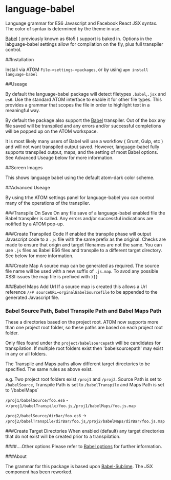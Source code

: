 # language-babel

Language grammar for ES6 Javascript and Facebook React JSX syntax. The color of syntax is determined by the theme in use.

[Babel](http://babeljs.io/) ( previously known as 6to5 ) support is baked in. Options in the
labguage-babel settings allow for compilation on the fly, plus full transpiler control.

##Installation

Install via ATOM `File->settings->packages`, or by using `apm install language-babel`

##Useage

By default the language-babel package will detect filetypes `.babel`,`.jsx` and `es6`. Use the standard ATOM interface to enable it for other file types. This provides a grammar that scopes the file in order to highlight text in a meaningful way.

By default the package also support the [Babel](http://babeljs.io/) transpiler. Out of the box any file saved will be transpiled and any errors and/or successful completions will be popped up on the ATOM workspace.

It is most likely many users of Babel will use a workflow ( Grunt, Gulp, etc ) and will not want transpiled output saved. However, language-babel fully supports transpiled output, maps, and the setting of most Babel options. See Advanced Useage below for more information.

##Screen Images

This shows language babel using the default atom-dark color scheme.

##Advanced Useage

By using trhe ATOM settings panel for language-babel you can control many of the operations of the transpiler.


###Transpile On Save
  On any file save of a language-babel enabled file the Babel transpiler  is called. Any errors and/or successful indications are notified by a ATOM pop-up.

###Create Transpiled Code
  If enabled the transpile phase will output Javascript code to a `.js` file with the same prefix as the original. Checks are made to ensure that origin and target filenames are not the same. You can use `.js` files as Babel ES6 files and transpile to a different target directory. See below for more information.

###Create Map
  A source map can be generated as required. The source file name will be used with a new suffix of `.js.map`. To avod any possible XSSI issues the map file is prefixed with `)]}`

###Babel Maps Add Url
  If a source map is created this allows a Url reference `//# sourceURL=orginalBabelSourcefile` to be appended to the generated Javascript file.  

### Babel Source Path, Babel Transpile Path and Babel Maps Path
  These a directories based on the project root. ATOM now supports more than one project root folder, so these paths are based on each project root folder.

  Only files found under the `project/babelsourcepath` will be candidates for transpilation. If multiple root folders exist then 'babelsourcepath' may exist in any or all folders.

  The Transpile and Maps paths allow different target directories to be specified. The same rules as above exist.

  e.g. Two project root folders exist `/proj1` and `/proj2`. Source Path is set to `/babelSource`, Transpile Path is set to `/babelTranspile`  and Maps Path is set to '/babelMaps`

  `/proj1/babelSource/foo.es6` ->`/proj1/babelTranspile/foo.js`,`/proj1/babelMaps/foo.js.map`

  `/proj2/babelSource/dirBar/foo.es6` -> `/proj2/babelTranspile/dirBar/foo.js`,`/proj2/babelMaps/dirBar/foo.js.map`

###Create Target Directories
  When enabled (default) any target directories that do not exist will be created prior to a transpilation.

####....Other options
  Please refer to [Babel options](http://babeljs.io/docs/usage/options/) for further information.

###About

The grammar for this package is based upon [Babel-Sublime](https://github.com/babel/babel-sublime). The JSX component has been reworked.

